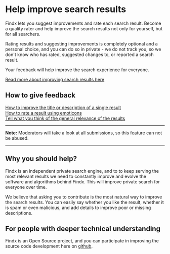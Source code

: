 # Help improve search results

Findx lets you suggest improvements and rate each search result. Become a quality rater and help improve the search results not only for yourself, but for all searchers.

Rating results and suggesting improvements is completely optional and a personal choice, and you can do so in private - we do not track you, so we don't know who has rated, suggested changes to, or reported a search result. 

Your feedback will help improve the search experience for everyone.

[Read more about improving search results here](https://www.privacore.com/findx/improve-search-results/#features)  


## How to give feedback  


[How to improve the title or description of a single result ](/en/improvesearch/improve-result)  
[How to rate a result using emoticons](/en/improvesearch/rate-result)  
[Tell what you think of the general relevance of the results](/en/improvesearch/what-do-you-think) 

---

**Note:** Moderators will take a look at all submissions, so this feature can not be abused.  

---

## Why you should help?
Findx is an independent private search engine, and to to keep serving the most relevant results we need to constantly improve and evolve the software and algorithms behind Findx. This will improve private search for everyone over time.

We believe that asking you to contribute is the most natural way to improve the search results. You can easily say whether you like the result, whether it is spam or even malicious, and add details to improve poor or missing descriptions.

## For people with deeper technical understanding
Findx is an Open Source project, and you can participate in improving the source code development here on [github](https://github.com/privacore/open-source-search-engine).
